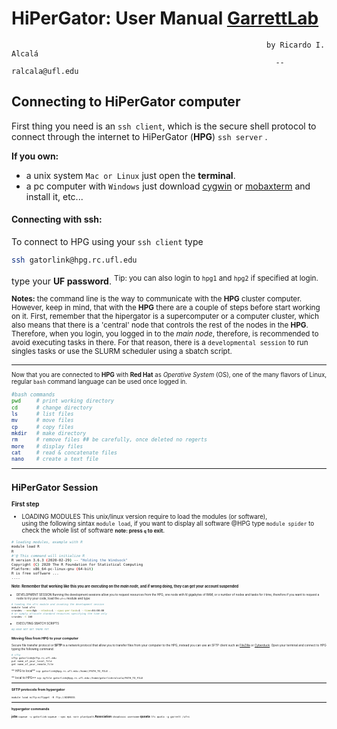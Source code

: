# HiPerGator: User Manual [GarrettLab](https://www.garrettlab.com/)
                                                             by Ricardo I. Alcalá 
                                                               -- ralcala@ufl.edu

## Connecting to HiPerGator computer
First thing you need is an `ssh client`, which is the secure shell protocol to connect through the internet to HiPerGator  (**HPG**) ``ssh server`` .
 
 **If you own:**
- a unix system ``Mac or Linux`` just open the **terminal**.
- a pc computer with ``Windows`` just download [cygwin](https://www.cygwin.com/) or [mobaxterm](https://mobaxterm.mobatek.net/) and install it, etc... 

#### Connecting with ssh:
To connect to HPG using your `ssh client` type
```bash	
ssh gatorlink@hpg.rc.ufl.edu
```
type your **UF password**.
<sup>Tip:  you can also login to `hpg1` and `hpg2` if specified at login.<sup>

<small>**Notes:** the command line is the way to communicate with the **HPG** cluster computer. However, keep in mind, that with the **HPG** there are a couple of steps before start working on it. First, remember that the hipergator is a supercomputer or a computer cluster, which also means that there is a 'central' node that controls the rest of the nodes in the **HPG**.  Therefore, when you login, you logged in to the _main node_, therefore, is recommended to avoid executing tasks in there. For that reason, there is a `developmental session` to run singles tasks or use the SLURM scheduler using a sbatch script.<small>

--------------------------------------------
Now that you are connected to **HPG** with **Red Hat** as _Operative System_ (OS), one of the many flavors of Linux,  regular ``bash`` command language can be used once logged in. 
```bash
#bash commands
pwd		# print working directory
cd 		# change directory
ls 		# list files
mv		# move files
cp		# copy files
mkdir 	# make directory
rm 		# remove files ## be carefully, once deleted no regerts
more	# display files
cat		# read & concatenate files
nano	# create a text file
```  

------------------------------
## HiPerGator Session
**First step**
 - LOADING MODULES
This unix/linux version require to load the modules (or software),  
using the following sintax ``module load``, if you want to display all software @HPG type `module spider` to check the whole list of software  <small>**note:  press `q` to exit.** <small>
 ```bash
 # loading modules, example with R
 module load R 
 R
 #'@ This command will initialize R 
 R version 3.6.3 (2020-02-29) -- "Holding the Windsock"
Copyright (C) 2020 The R Foundation for Statistical Computing
Platform: x86_64-pc-linux-gnu (64-bit)
R is free software ...
....
 ```
<small>**Note: Remember that working like this you are executing on the _main node_, and if wrong doing, they can get your account suspended** <small>

 - DEVELOPMENT SESSION
Running the development sessions allow you to request resources from the HPG, one node with _N_ gigabytes of RAM, or _x_ number of nodes and tasks for _t_ time, therefore if you want to request a node to try your code, load the `ufrc` module and type:
```bash
# loading the ufrc module and invoking the development session
module load ufrc      
srundev --mem=8gb --ntasks=1 --cpus-per-task=1 --time=04:00:00
# or symply allocate standard resources specifying the time only  
srundev -t 160  
```
 - EXECUTING SBATCH SCRIPTS
 ```bash
#@ HAVE NOT GET THERE YET 
 ```

 
 ### Moving files from HPG to your computer 
Secure file transfer protocol or **SFTP** is a network protocol that allow you to transfer files from your computer to the HPG, instead you can use an SFTP client such as [FileZilla](https://filezilla-project.org/) or [Cyberduck](https://cyberduck.io/).
Open your terminal and connect to HPG typing the following command:
```bash
# sftp
sftp gatorlink@sftp.rc.ufl.edu
put name_of_your_local_file
get name_of_your_remote_file
```


** HPG to local**
`scp gatorlink@hpg.rc.ufl.edu:/home//PATH_TO_FILE .`

** local to HPG** 
`scp myfile gatorlink@hpg.rc.ufl.edu:/home/gatorlinkralcala/PATH_TO_FILE`

------
### SFTP protocols from hypergator
`module load ncftp`
`ncftpget -R ftp://ADDRESS`

------
### hypergator commands
**jobs**
`squeue -u gatorlink`
`squeue --qos epi <or> plantpath`
**Association**
`showAssoc username`
**quoata**
`lfs quota -g garrett /ufrc`
